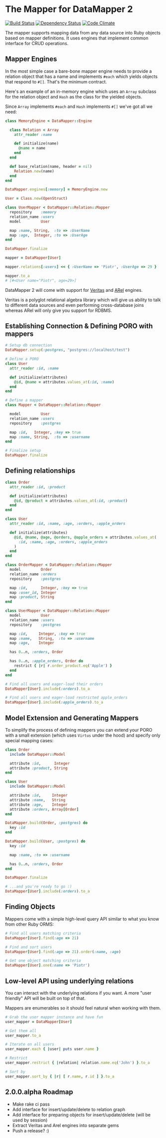 # The Mapper for DataMapper 2

[![Build Status](https://secure.travis-ci.org/solnic/dm-mapper.png?branch=master)](http://travis-ci.org/solnic/dm-mapper)
[![Dependency Status](https://gemnasium.com/solnic/dm-mapper.png)](https://gemnasium.com/solnic/dm-mapper)
[![Code Climate](https://codeclimate.com/badge.png)](https://codeclimate.com/github/solnic/dm-mapper)

The mapper supports mapping data from any data source into Ruby objects based on
mapper definitions. It uses engines that implement common interface for CRUD
operations.

## Mapper Engines

In the most simple case a bare-bone mapper engine needs to provide a relation
object that has a name and implements `#each` which yields objects that respond
to `#[]`. That's the minimum contract.

Here's an example of an in-memory engine which uses an `Array` subclass for the
relation object and `Hash` as the class for the yielded objects.

Since `Array` implements `#each` and `Hash` implements `#[]` we've got all we need:

``` ruby
class MemoryEngine < DataMapper::Engine

  class Relation < Array
    attr_reader :name

    def initialize(name)
      @name = name
    end
  end

  def base_relation(name, header = nil)
    Relation.new(name)
  end
end

DataMapper.engines[:memory] = MemoryEngine.new

User = Class.new(OpenStruct)

class UserMapper < DataMapper::Relation::Mapper
  repository    :memory
  relation_name :users
  model         User

  map :name, String,  :to => :UserName
  map :age,  Integer, :to => :UserAge
end

DataMapper.finalize

mapper = DataMapper[User]

mapper.relations[:users] << { :UserName => 'Piotr', :UserAge => 29 }

mapper.to_a
# [#<User name="Piotr", age=29>]
```

DataMapper 2 will come with support for [Veritas](https://github.com/dkubb/veritas)
and [ARel](https://github.com/rails/arel) engines.

Veritas is a polyglot relational algebra library which will give us ability to
talk to different data sources and even performing cross-database joins whereas
ARel will only give you support for RDBMS.

## Establishing Connection & Defining PORO with mappers

``` ruby
# Setup db connection
DataMapper.setup(:postgres, "postgres://localhost/test")

# Define a PORO
class User
  attr_reader :id, :name

  def initialize(attributes)
    @id, @name = attributes.values_at(:id, :name)
  end
end

# Define a mapper
class Mapper < DataMapper::Relation::Mapper

  model         User
  relation_name :users
  repository    :postgres

  map :id,   Integer, :key => true
  map :name, String,  :to => :username
end

# Finalize setup
DataMapper.finalize
```

## Defining relationships

``` ruby
class Order
  attr_reader :id, :product

  def initialize(attributes)
    @id, @product = attributes.values_at(:id, :product)
  end
end

class User
  attr_reader :id, :name, :age, :orders, :apple_orders

  def initialize(attributes)
    @id, @name, @age, @orders, @apple_orders = attributes.values_at(
      :id, :name, :age, :orders, :apple_orders
    )
  end
end

class OrderMapper < DataMapper::Relation::Mapper
  model         Order
  relation_name :orders
  repository    :postgres

  map :id,      Integer, :key => true
  map :user_id, Integer
  map :product, String
end

class UserMapper < DataMapper::Relation::Mapper
  model         User
  relation_name :users
  repository    :postgres

  map :id,     Integer, :key => true
  map :name,   String,  :to => :username
  map :age,    Integer

  has 0..n, :orders, Order

  has 0..n, :apple_orders, Order do
    restrict { |r| r.order_product.eq('Apple') }
  end
end

# Find all users and eager-load their orders
DataMapper[User].include(:orders).to_a

# Find all users and eager-load restricted apple_orders
DataMapper[User].include(:apple_orders).to_a
```

## Model Extension and Generating Mappers

To simplify the process of defining mappers you can extend your PORO with a small
extension (which uses `Virtus` under the hood) and specify only special mapping
cases:

``` ruby
class Order
  include DataMapper::Model

  attribute :id,      Integer
  attribute :product, String
end

class User
  include DataMapper::Model

  attribute :id,     Integer
  attribute :name,   String
  attribute :age,    Integer
  attribute :orders, Array[Order]
end

DataMapper.build(Order, :postgres) do
  key :id
end

DataMapper.build(User, :postgres) do
  key :id

  map :name, :to => :username

  has 0..n, :orders, Order
end

DataMapper.finalize

# ...and you're ready to go :)
DataMapper[User].include(:orders).to_a
```

## Finding Objects

Mappers come with a simple high-level query API similar to what you know from other Ruby ORMS:

```ruby
# Find all users matching criteria
DataMapper[User].find(:age => 21)

# Find and sort users
DataMapper[User].find(:age => 21).order(:name, :age)

# Get one object matching criteria
DataMapper[User].one(:name => 'Piotr')
```

## Low-level API using underlying relations

You can interact with the underlying relations if you want. A more "user friendly"
API will be built on top of that.

Mappers are enumerables so it should feel natural when working with them.

```ruby
# Grab the user mapper instance and have fun
user_mapper = DataMapper[User]

# Get them all
user_mapper.to_a

# Iterate on all users
user_mapper.each { |user| puts user.name }

# Restrict
user_mapper.restrict { |relation| relation.name.eq('John') }.to_a

# Sort by
user_mapper.sort_by { |r| [ r.name, r.id ] }.to_a
```

## 2.0.0.alpha Roadmap

 * Make rake ci pass
 * Add interface for insert/update/delete to relation graph
 * Add interface for preparing objects for insert/update/delete (will be used by session)
 * Extract Veritas and Arel engines into separate gems
 * Push a release? :)
